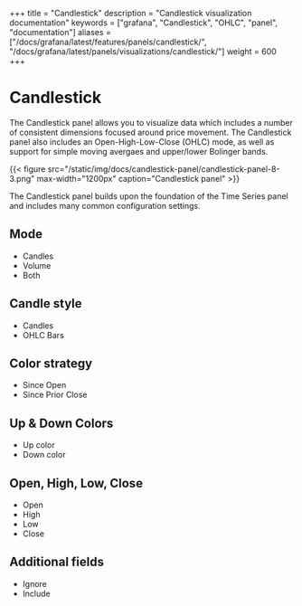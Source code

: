 +++
title = "Candlestick"
description = "Candlestick visualization documentation"
keywords = ["grafana", "Candlestick", "OHLC", "panel", "documentation"]
aliases = ["/docs/grafana/latest/features/panels/candlestick/", "/docs/grafana/latest/panels/visualizations/candlestick/"]
weight = 600
+++

# Candlestick

The Candlestick panel allows you to visualize data which includes a number of consistent dimensions focused around price movement. The Candlestick panel also includes an Open-High-Low-Close (OHLC) mode, as well as support for simple moving avergaes and upper/lower Bolinger bands. 

{{< figure src="/static/img/docs/candlestick-panel/candlestick-panel-8-3.png" max-width="1200px" caption="Candlestick panel" >}}

The Candlestick panel builds upon the foundation of the Time Series panel and includes many common configuration settings.

## Mode
- Candles
- Volume
- Both

## Candle style
- Candles
- OHLC Bars

## Color strategy
- Since Open
- Since Prior Close
## Up & Down Colors
- Up color
- Down color

## Open, High, Low, Close
- Open
- High
- Low
- Close

## Additional fields
- Ignore
- Include